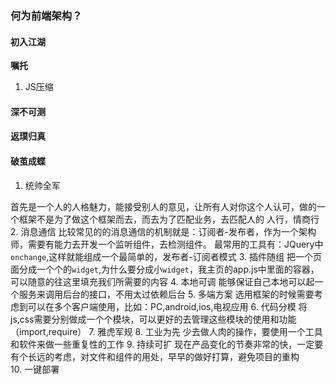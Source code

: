 ### 何为前端架构？
#### 初入江湖
**嘱托**
1. JS压缩
#### 深不可测

#### 返璞归真

#### 破茧成蝶


1. 统帅全军

首先是一个人的人格魅力，能接受别人的意见，让所有人对你这个人认可，做的一个框架不是为了做这个框架而去，而去为了匹配业务，去匹配人的
人行，情商行
2. 消息通信
比较常见的的消息通信的机制就是：订阅者-发布者，作为一个架构师，需要有能力去开发一个监听组件，去检测组件。
最常用的工具有：JQuery中`onchange`,这样就能组成一个最简单的，发布者-订阅者模式
3. 插件随组
把一个页面分成一个个的`widget`,为什么要分成小`widget`，我主页的app.js中里面的容器，可以随意的往这里填充我们所需要的内容
4. 本地可调
能够保证自己本地可以起一个服务来调用后台的接口，不用太过依赖后台
5. 多端方案
选用框架的时候需要考虑到可以在多个客户端使用，比如：PC,android,ios,电视应用
6. 代码分模
将js,css需要分别做成一个个模块，可以更好的去管理这些模块的使用和功能（import,require）
7. 雅虎军规
8. 工业为先
少去做人肉的操作，要使用一个工具和软件来做一些重复性的工作
9. 持续可扩
现在产品变化的节奏非常的快，一定要有个长远的考虑，对文件和组件的用处，早早的做好打算，避免项目的重构    
10. 一键部署